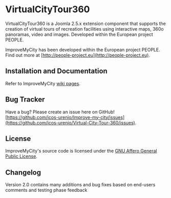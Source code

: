 # VirtualCityTour360
VirtualCityTour360 is a Joomla 2.5.x extension component that supports the creation of virtual tours of recreation facilities using interactive maps, 360o panoramas, video and images. Developed within the European project PEOPLE.

ImproveMyCity has been developed within the European project PEOPLE. Find out more at [http://people-project.eu](http://people-project.eu).

## Installation and Documentation
Refer to ImproveMyCity [wiki pages](https://github.com/icos-urenio/Virtual-City-Tour-360/wiki).

## Bug Tracker
Have a bug? Please create an issue here on GitHub!
[https://github.com/icos-urenio/Improve-my-city/issues](https://github.com/icos-urenio/Virtual-City-Tour-360/issues).

## License
ImproveMyCity's source code is licensed under the [GNU Affero General Public License](https://www.gnu.org/licenses/agpl.html).

## Changelog
Version 2.0 contains many additions and bug fixes based on end-users comments and testing phase feedback
